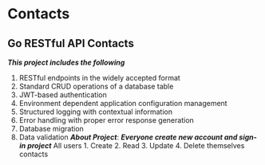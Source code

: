 # Contacts

Go RESTful API Contacts
-------------------------

**_This project includes the following_**
  1. RESTful endpoints in the widely accepted format
  2. Standard CRUD operations of a database table
  3. JWT-based authentication
  4. Environment dependent application configuration management
  5. Structured logging with contextual information
  6. Error handling with proper error response generation
  7. Database migration
  8. Data validation
**_About Project_**:
 **_Everyone create new account and sign-in project_**
  All users 
    1. Create
    2. Read
    3. Update
    4. Delete 
  themselves contacts
  
